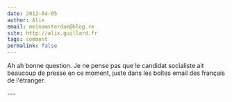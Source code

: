 ```yaml
---
date: 2012-04-05
author: Alix
email: meinamsterdam@blog.re
site: http://alix.guillard.fr
tags: comment
permalink: false
---
```


<p>
Ah ah bonne question. Je ne pense pas que le candidat socialiste ait beaucoup de presse en ce moment, juste dans les boîtes email des français de l'étranger.
</p>
---